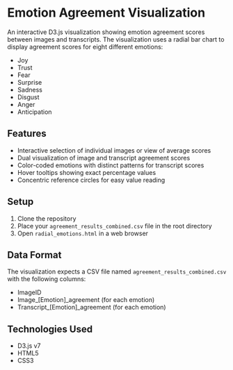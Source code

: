 # Emotion Agreement Visualization

An interactive D3.js visualization showing emotion agreement scores between images and transcripts. The visualization uses a radial bar chart to display agreement scores for eight different emotions:
- Joy
- Trust
- Fear
- Surprise
- Sadness
- Disgust
- Anger
- Anticipation

## Features
- Interactive selection of individual images or view of average scores
- Dual visualization of image and transcript agreement scores
- Color-coded emotions with distinct patterns for transcript scores
- Hover tooltips showing exact percentage values
- Concentric reference circles for easy value reading

## Setup
1. Clone the repository
2. Place your `agreement_results_combined.csv` file in the root directory
3. Open `radial_emotions.html` in a web browser

## Data Format
The visualization expects a CSV file named `agreement_results_combined.csv` with the following columns:
- ImageID
- Image_[Emotion]_agreement (for each emotion)
- Transcript_[Emotion]_agreement (for each emotion)

## Technologies Used
- D3.js v7
- HTML5
- CSS3 